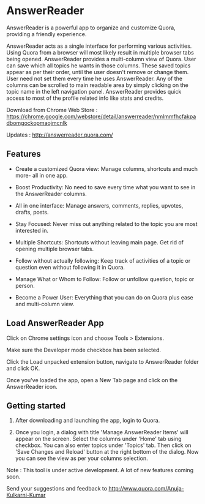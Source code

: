 AnswerReader
============

AnswerReader is a powerful app to organize and customize Quora, providing a friendly experience.

AnswerReader acts as a single interface for performing various activities. Using Quora from a browser will most likely result in multiple browser tabs being opened. AnswerReader provides a multi-column view of Quora. User can save which all topics he wants in those columns. These saved topics appear as per their order, until the user doesn't remove or change them. User need not set them every time he uses AnswerReader. Any of the columns can be scrolled to main readable area by simply clicking on the topic name in the left navigation panel. AnswerReader provides quick access to most of the profile related info like stats and credits.

Download from Chrome Web Store : https://chrome.google.com/webstore/detail/answerreader/nmlmmfhcfakpadbomgockopmaojmcnlk

Updates : http://answerreader.quora.com/

## Features

* Create a customized Quora view: Manage columns, shortcuts and much more- all in one app.

* Boost Productivity: No need to save every time what you want to see in the AnswerReader columns.

* All in one interface: Manage answers, comments, replies, upvotes, drafts, posts.

* Stay Focused: Never miss out anything related to the topic you are most interested in.

* Multiple Shortcuts: Shortcuts without leaving main page. Get rid of opening multiple browser tabs.

* Follow without actually following: Keep track of activities of a topic or question even without following it in Quora.

* Manage What or Whom to Follow: Follow or unfollow question, topic or person.

* Become a Power User: Everything that you can do on Quora plus ease and multi-column view.

## Load AnswerReader App

Click on Chrome settings icon  and choose Tools > Extensions.

Make sure the Developer mode checkbox has been selected.

Click the Load unpacked extension button, navigate to AnswerReader folder and click OK.

Once you've loaded the app, open a New Tab page and click on the AnswerReader icon.

## Getting started

1. After downloading and launching the app, login to Quora. 

2. Once you login, a dialog with title 'Manage AnswerReader Items' will appear on the screen. Select the columns under 'Home' tab using checkbox. You can also enter topics under 'Topics' tab. Then click on 'Save Changes and Reload' button at the  right bottom of the dialog. Now you can see the view as per your columns selection.

Note : This tool is under active development. A lot of new features coming soon.

Send your suggestions and feedback to  http://www.quora.com/Anuja-Kulkarni-Kumar